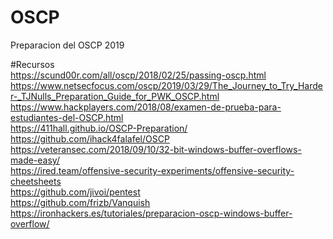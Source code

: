 # OSCP

Preparacion del OSCP 2019

#Recursos
<br>
https://scund00r.com/all/oscp/2018/02/25/passing-oscp.html
<br>
https://www.netsecfocus.com/oscp/2019/03/29/The_Journey_to_Try_Harder-_TJNulls_Preparation_Guide_for_PWK_OSCP.html
<br>
https://www.hackplayers.com/2018/08/examen-de-prueba-para-estudiantes-del-OSCP.html
<br>
https://411hall.github.io/OSCP-Preparation/
<br>
https://github.com/ihack4falafel/OSCP
<br>
https://veteransec.com/2018/09/10/32-bit-windows-buffer-overflows-made-easy/
<br>
https://ired.team/offensive-security-experiments/offensive-security-cheetsheets
<br>
https://github.com/jivoi/pentest
<br>
https://github.com/frizb/Vanquish
<br>
https://ironhackers.es/tutoriales/preparacion-oscp-windows-buffer-overflow/

